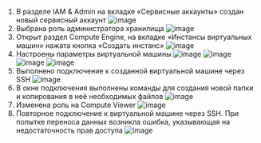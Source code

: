 1. В разделе IAM & Admin на вкладке «Сервисные аккаунты» создан новый сервисный аккаунт
![image](https://github.com/user-attachments/assets/d272b5ef-8739-4033-b300-7cd87f2a19e1)
2. Выбрана роль администратора хранилища
![image](https://github.com/user-attachments/assets/b3992bb9-232c-436f-8476-23427f142af8)
3. Открыт раздел Compute Engine, на вкладке «Инстансы виртуальных машин» нажата кнопка «Создать инстанс»
![image](https://github.com/user-attachments/assets/7cd07d61-5757-4604-9883-72eb41a5c92f)
4. Настроены параметры виртуальной машины
![image](https://github.com/user-attachments/assets/f5ed5041-82ca-4861-b9f7-1c6e6015d5ce)
![image](https://github.com/user-attachments/assets/d7328461-9d10-463e-b7a3-91695dc70f6b)
![image](https://github.com/user-attachments/assets/b4d1d0be-a0d4-44a9-bf84-3852248615b0)
![image](https://github.com/user-attachments/assets/561f858c-79cf-4b83-8d17-a7397272b829)
5. Выполнено подключение к созданной виртуальной машине через SSH
![image](https://github.com/user-attachments/assets/30b3ac10-a4c8-484d-800e-a9a37601c146)
6. В окне подключения выполнены команды для создания новой папки и копирования в неё необходимых файлов
![image](https://github.com/user-attachments/assets/3f8b2232-d1aa-4eda-9ad6-0e1c56fca378)
7. Изменена роль на Compute Viewer
![image](https://github.com/user-attachments/assets/857cb6b1-d729-42c7-956e-a5e68c261964)
8.  Повторное подключение к виртуальной машине через SSH. При попытке переноса данных возникла ошибка, указывающая на недостаточность прав доступа
![image](https://github.com/user-attachments/assets/d681473c-15c3-47e1-9052-f42872696bd2)
